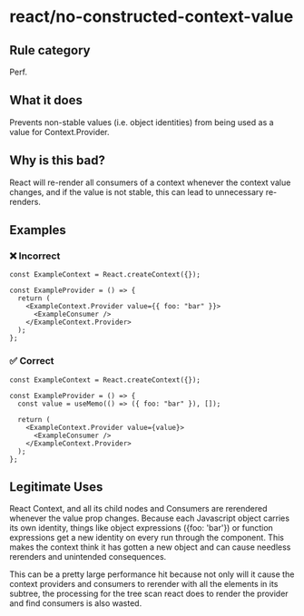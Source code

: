 # react/no-constructed-context-value

<!-- end auto-generated rule header -->

## Rule category

Perf.

## What it does

Prevents non-stable values (i.e. object identities) from being used as a value for Context.Provider.

## Why is this bad?

React will re-render all consumers of a context whenever the context value changes, and if the value is not stable, this can lead to unnecessary re-renders.

## Examples

### ❌ Incorrect

```tsx
const ExampleContext = React.createContext({});

const ExampleProvider = () => {
  return (
    <ExampleContext.Provider value={{ foo: "bar" }}>
      <ExampleConsumer />
    </ExampleContext.Provider>
  );
};
```

### ✅ Correct

```tsx
const ExampleContext = React.createContext({});

const ExampleProvider = () => {
  const value = useMemo(() => ({ foo: "bar" }), []);

  return (
    <ExampleContext.Provider value={value}>
      <ExampleConsumer />
    </ExampleContext.Provider>
  );
};
```

## Legitimate Uses

React Context, and all its child nodes and Consumers are rerendered whenever the value prop changes. Because each Javascript object carries its own identity, things like object expressions ({foo: 'bar'}) or function expressions get a new identity on every run through the component. This makes the context think it has gotten a new object and can cause needless rerenders and unintended consequences.

This can be a pretty large performance hit because not only will it cause the context providers and consumers to rerender with all the elements in its subtree, the processing for the tree scan react does to render the provider and find consumers is also wasted.
